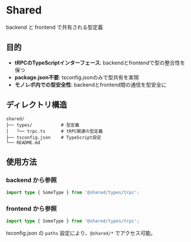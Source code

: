 # Shared

backend と frontend で共有される型定義

## 目的

- **tRPCのTypeScriptインターフェース**: backendとfrontendで型の整合性を保つ
- **package.json不要**: tsconfig.jsonのみで型共有を実現
- **モノレポ内での型安全性**: backendとfrontend間の通信を型安全に

## ディレクトリ構造

```
shared/
├── types/           # 型定義
│   └── trpc.ts      # tRPC関連の型定義
├── tsconfig.json    # TypeScript設定
└── README.md
```

## 使用方法

### backend から参照

```typescript
import type { SomeType } from '@shared/types/trpc';
```

### frontend から参照

```typescript
import type { SomeType } from '@shared/types/trpc';
```

tsconfig.json の `paths` 設定により、`@shared/*` でアクセス可能。
